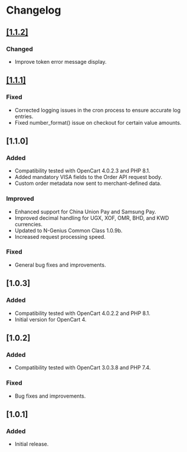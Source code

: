 # Changelog

## [[1.1.2]](https://gitlab.com/vodapay-gateway/opencart-plugin/-/tree/1.1.2?ref_type=tags)

### Changed

- Improve token error message display.

## [[1.1.1]](https://gitlab.com/vodapay-gateway/opencart-plugin/-/tree/1.1.1?ref_type=tags)

### Fixed

- Corrected logging issues in the cron process to ensure accurate log entries.
- Fixed number_format() issue on checkout for certain value amounts.

## [1.1.0]

### Added

- Compatibility tested with OpenCart 4.0.2.3 and PHP 8.1.
- Added mandatory VISA fields to the Order API request body.
- Custom order metadata now sent to merchant-defined data.

### Improved

- Enhanced support for China Union Pay and Samsung Pay.
- Improved decimal handling for UGX, XOF, OMR, BHD, and KWD currencies.
- Updated to N-Genius Common Class 1.0.9b.
- Increased request processing speed.

### Fixed

- General bug fixes and improvements.

## [1.0.3]

### Added

- Compatibility tested with OpenCart 4.0.2.2 and PHP 8.1.
- Initial version for OpenCart 4.

## [1.0.2]

### Added

- Compatibility tested with OpenCart 3.0.3.8 and PHP 7.4.

### Fixed

- Bug fixes and improvements.

## [1.0.1]

### Added

- Initial release.
